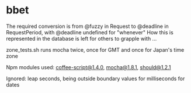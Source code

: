 bbet
====

The required conversion is from @fuzzy in Request to @deadline in RequestPeriod, with @deadline undefined for "whenever" 
How this is represented in the database is left for others to grapple with ...

zone_tests.sh runs mocha twice, once for GMT and once for Japan's time zone

Npm modules used: coffee-script@1.4.0, mocha@1.8.1, should@1.2.1

Ignored: leap seconds, being outside boundary values for milliseconds for dates